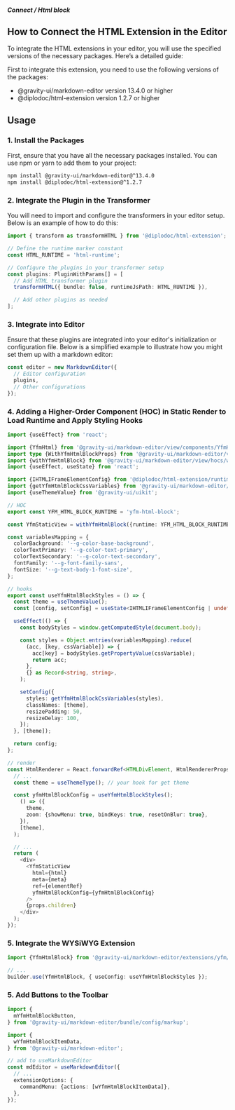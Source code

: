 ##### Connect / Html block

## How to Connect the HTML Extension in the Editor

To integrate the HTML extensions in your editor, you will use the specified versions of the necessary packages. Here’s a detailed guide:

First to integrate this extension, you need to use the following versions of the packages:

- @gravity-ui/markdown-editor version 13.4.0 or higher
- @diplodoc/html-extension version 1.2.7 or higher

## Usage

### 1. Install the Packages

First, ensure that you have all the necessary packages installed. You can use npm or yarn to add them to your project:

```bash
npm install @gravity-ui/markdown-editor@^13.4.0
npm install @diplodoc/html-extension@^1.2.7
```


### 2. Integrate the Plugin in the Transformer

You will need to import and configure the transformers in your editor setup. Below is an example of how to do this:

```typescript
import { transform as transformHTML } from '@diplodoc/html-extension';

// Define the runtime marker constant
const HTML_RUNTIME = 'html-runtime';

// Configure the plugins in your transformer setup
const plugins: PluginWithParams[] = [
  // Add HTML transformer plugin
  transformHTML({ bundle: false, runtimeJsPath: HTML_RUNTIME }),

  // Add other plugins as needed
];
```

### 3. Integrate into Editor

Ensure that these plugins are integrated into your editor's initialization or configuration file. Below is a simplified example to illustrate how you might set them up with a markdown editor:

```ts
const editor = new MarkdownEditor({
  // Editor configuration
  plugins,
  // Other configurations
});
```

### 4. Adding a Higher-Order Component (HOC) in Static Render to Load Runtime and Apply Styling Hooks

```ts
import {useEffect} from 'react';

import {YfmHtml} from '@gravity-ui/markdown-editor/view/components/YfmHtml';
import type {WithYfmHtmlBlockProps} from '@gravity-ui/markdown-editor/view/hocs/withYfmHtml';
import {withYfmHtmlBlock} from '@gravity-ui/markdown-editor/view/hocs/withYfmHtml';
import {useEffect, useState} from 'react';

import {IHTMLIFrameElementConfig} from '@diplodoc/html-extension/runtime';
import {getYfmHtmlBlockCssVariables} from '@gravity-ui/markdown-editor/view/hocs/withYfmHtml/utils';
import {useThemeValue} from '@gravity-ui/uikit';

// HOC
export const YFM_HTML_BLOCK_RUNTIME = 'yfm-html-block';

const YfmStaticView = withYfmHtmlBlock({runtime: YFM_HTML_BLOCK_RUNTIME})(YfmHtml);

const variablesMapping = {
  colorBackground: '--g-color-base-background',
  colorTextPrimary: '--g-color-text-primary',
  colorTextSecondary: '--g-color-text-secondary',
  fontFamily: '--g-font-family-sans',
  fontSize: '--g-text-body-1-font-size',
};

// hooks
export const useYfmHtmlBlockStyles = () => {
  const theme = useThemeValue();
  const [config, setConfig] = useState<IHTMLIFrameElementConfig | undefined>();

  useEffect(() => {
    const bodyStyles = window.getComputedStyle(document.body);

    const styles = Object.entries(variablesMapping).reduce(
      (acc, [key, cssVariable]) => {
        acc[key] = bodyStyles.getPropertyValue(cssVariable);
        return acc;
      },
      {} as Record<string, string>,
    );

    setConfig({
      styles: getYfmHtmlBlockCssVariables(styles),
      classNames: [theme],
      resizePadding: 50,
      resizeDelay: 100,
    });
  }, [theme]);

  return config;
};

// render
const HtmlRenderer = React.forwardRef<HTMLDivElement, HtmlRendererProps>((props, ref) => {
  // ...
  const theme = useThemeType(); // your hook for get theme

  const yfmHtmlBlockConfig = useYfmHtmlBlockStyles();
    () => ({
      theme,
      zoom: {showMenu: true, bindKeys: true, resetOnBlur: true},
    }),
    [theme],
  );

  // ...
  return (
    <div>
      <YfmStaticView
        html={html}
        meta={meta}
        ref={elementRef}
        yfmHtmlBlockConfig={yfmHtmlBlockConfig}
      />
      {props.children}
    </div>
  );
});

```


### 5. Integrate the WYSiWYG Extension

```ts
import {YfmHtmlBlock} from '@gravity-ui/markdown-editor/extensions/yfm/YfmHtmlBlock';

// ...
builder.use(YfmHtmlBlock, { useConfig: useYfmHtmlBlockStyles });

```

### 5. Add Buttons to the Toolbar

```ts
import {
  mYfmHtmlBlockButton,
} from '@gravity-ui/markdown-editor/bundle/config/markup';

import {
  wYfmHtmlBlockItemData,
} from '@gravity-ui/markdown-editor';

// add to useMarkdownEditor
const mdEditor = useMarkdownEditor({
  // ...
  extensionOptions: {
    commandMenu: {actions: [wYfmHtmlBlockItemData]},
  },
});

```

